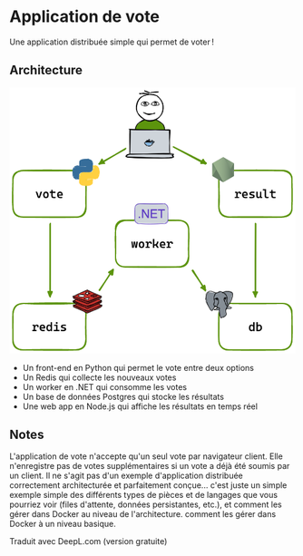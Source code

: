 # Application de vote

Une application distribuée simple qui permet de voter !

## Architecture

![Diagramme d'architecture](architecture.excalidraw.png)

* Un front-end en Python qui permet le vote entre deux options
* Un Redis qui collecte les nouveaux votes
* Un worker en .NET qui consomme les votes
* Un base de données Postgres qui stocke les résultats
* Une web app en Node.js qui affiche les résultats en temps réel

## Notes

L'application de vote n'accepte qu'un seul vote par navigateur client. Elle n'enregistre pas de votes supplémentaires si un vote a déjà été soumis par un client.
Il ne s'agit pas d'un exemple d'application distribuée correctement architecturée et parfaitement conçue... c'est juste un simple
exemple simple des différents types de pièces et de langages que vous pourriez voir (files d'attente, données persistantes, etc.), et comment les gérer dans Docker au niveau de l'architecture.
comment les gérer dans Docker à un niveau basique.

Traduit avec DeepL.com (version gratuite)
